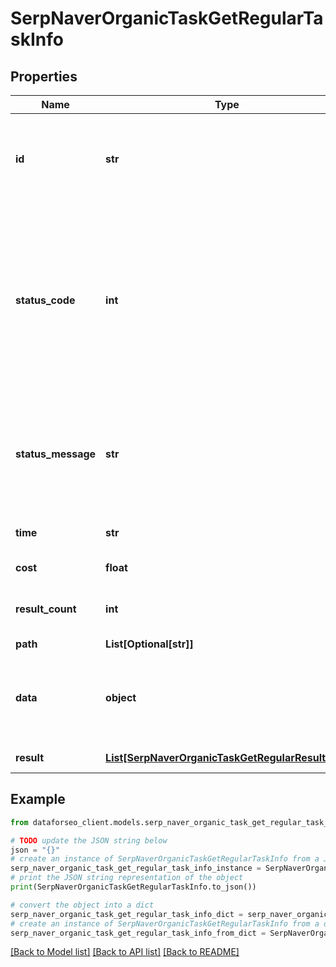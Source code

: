 # SerpNaverOrganicTaskGetRegularTaskInfo


## Properties

Name | Type | Description | Notes
------------ | ------------- | ------------- | -------------
**id** | **str** | task identifier unique task identifier in our system in the UUID format | [optional] 
**status_code** | **int** | status code of the task generated by DataForSEO, can be within the following range: 10000-60000 you can find the full list of the response codes here | [optional] 
**status_message** | **str** | informational message of the task you can find the full list of general informational messages here | [optional] 
**time** | **str** | execution time, seconds | [optional] 
**cost** | **float** | total tasks cost, USD | [optional] 
**result_count** | **int** | number of elements in the result array | [optional] 
**path** | **List[Optional[str]]** | URL path | [optional] 
**data** | **object** | contains the same parameters that you specified in the POST request | [optional] 
**result** | [**List[SerpNaverOrganicTaskGetRegularResultInfo]**](SerpNaverOrganicTaskGetRegularResultInfo.md) | array of results | [optional] 

## Example

```python
from dataforseo_client.models.serp_naver_organic_task_get_regular_task_info import SerpNaverOrganicTaskGetRegularTaskInfo

# TODO update the JSON string below
json = "{}"
# create an instance of SerpNaverOrganicTaskGetRegularTaskInfo from a JSON string
serp_naver_organic_task_get_regular_task_info_instance = SerpNaverOrganicTaskGetRegularTaskInfo.from_json(json)
# print the JSON string representation of the object
print(SerpNaverOrganicTaskGetRegularTaskInfo.to_json())

# convert the object into a dict
serp_naver_organic_task_get_regular_task_info_dict = serp_naver_organic_task_get_regular_task_info_instance.to_dict()
# create an instance of SerpNaverOrganicTaskGetRegularTaskInfo from a dict
serp_naver_organic_task_get_regular_task_info_from_dict = SerpNaverOrganicTaskGetRegularTaskInfo.from_dict(serp_naver_organic_task_get_regular_task_info_dict)
```
[[Back to Model list]](../README.md#documentation-for-models) [[Back to API list]](../README.md#documentation-for-api-endpoints) [[Back to README]](../README.md)



